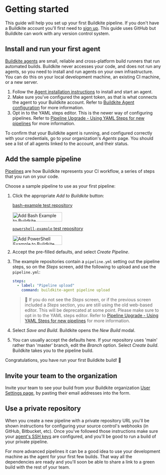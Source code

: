 # Getting started

This guide will help you set up your first Buildkite pipeline. If you don't have a Buildkite account you'll first need to <a href="<%= url_helpers.signup_path %>">sign up</a>. This guide uses GitHub but Buildkite can work with any version control system.


## Install and run your first agent

[Buildkite agents](/docs/agent/v3/) are small, reliable and cross-platform build runners that run automated builds. Buildkite never accesses your code, and does not run any agents, so you need to install and run agents on your own infrastructure. You can do this on your local development machine, an existing CI machine, or a new server.

1. Follow the [Agent installation instructions](/docs/agent/v3/installation) to install and start an agent.
2. Make sure you've configured the agent token, as that is what connects the agent to your Buildkite account. Refer to [Buildkite Agent configuration](/docs/agent/v3/configuration) for more information.
3. Opt in to the YAML steps editor. This is the newer way of configuring pipelines. Refer to [Pipeline Upgrade - Using YAML Steps for new pipelines](/docs/tutorials/pipeline-upgrade#using-yaml-steps-for-new-pipelines) for more information.

To confirm that your Buildkite agent is running, and configured correctly with your credentials, go to your organization's *Agents* page. You should see a list of all agents linked to the account, and their status.

## Add the sample pipeline

[Pipelines](/docs/pipelines/) are how Buildkite represents your CI workflow, a series of steps that you run on your code.

Choose a sample pipeline to use as your first pipeline:

1. Click the appropriate *Add to Buildkite* button:

    [bash-example test repository](https://github.com/buildkite/bash-example)

    <a class="inline-block" href="https://buildkite.com/new?template=https://github.com/buildkite/bash-example" target="_blank" rel="nofollow"><img src="https://buildkite.com/button.svg" alt="Add Bash Example to Buildkite" class="no-decoration" width="160" height="30"></a>

    [`powershell-example` test repository](https://github.com/buildkite/powershell-example)

    <a class="inline-block" href="https://buildkite.com/new?template=https://github.com/buildkite/powershell-example" target="_blank" rel="nofollow"><img src="https://buildkite.com/button.svg" alt="Add PowerShell Example to Buildkite" class="no-decoration" width="160" height="30"></a>

2. Accept the pre-filled defaults, and select *Create Pipeline*.
3. The example repositories contain a `pipeline.yml` setting out the pipeline steps, so on the *Steps* screen, add the following to upload and use the `pipeline.yml`:

    ```yml
    steps:
      - label: "Pipeline upload"
        command: buildkite-agent pipeline upload
    ```

    >📘
    > If you do not see the <i>Steps</i> screen, or if the previous screen included a <i>Steps</i> section, you are still using the old web-based editor. This will be deprecated at some point. Please make sure to opt in to the YAML steps editor. Refer to <a href="https://buildkite.com/docs/tutorials/pipeline-upgrade#using-yaml-steps-for-new-pipelines">Pipeline Upgrade - Using YAML Steps for new pipelines</a> for more information.

4. Select *Save and Build*. Buildkite opens the *New Build* modal.
5. You can usually accept the defaults here. If your repository uses 'main' rather than 'master' branch, edit the *Branch* option. Select *Create build*. Buildkite takes you to the pipeline build.

Congratulations, you have run your first Buildkite build! :tada:

## Invite your team to the organization

Invite your team to see your build from your Buildkite organization [User Settings page](https://buildkite.com/organizations/-/users/new), by pasting their email addresses into the form.

## Use a private repository

When you create a new pipeline with a private repository URL you'll be shown instructions for configuring your source control's webhooks (in GitHub, Bitbucket, etc). Once you've followed those instructions make sure your [agent's SSH keys](/docs/agent/v3/ssh-keys) are configured, and you'll be good to run a build of your private pipeline.

For more advanced pipelines it can be a good idea to use your development machine as the agent for your first few builds. That way all the dependencies are ready and you'll soon be able to share a link to a green build with the rest of your team.
